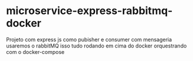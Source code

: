 # microservice-express-rabbitmq-docker
Projeto com express js como pubisher e consumer com mensageria usaremos o rabbitMQ isso tudo rodando em cima do docker orquestrando com o docker-compose
